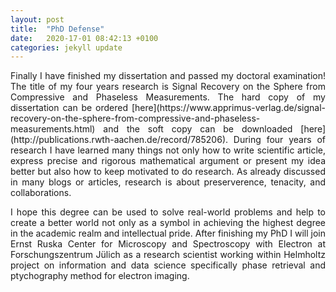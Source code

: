 ```yaml
---
layout: post
title:  "PhD Defense"
date:   2020-17-01 08:42:13 +0100 
categories: jekyll update
---
```

<div style="text-align: justify">
Finally I have finished my dissertation and passed my doctoral examination!  The title of my four years research is Signal Recovery on the Sphere from Compressive and Phaseless Measurements. The hard copy of my dissertation can be ordered [here](https://www.apprimus-verlag.de/signal-recovery-on-the-sphere-from-compressive-and-phaseless-measurements.html) and the soft copy can be downloaded [here] (http://publications.rwth-aachen.de/record/785206). During four years of research I have learned many things not only how to write scientific article, express precise and rigorous mathematical argument or present my idea better but also how to keep motivated to do research. As already discussed in many blogs or articles, research is about preserverence, tenacity, and collaborations.



I hope this degree can be used to solve real-world problems and help to create a better world not only as a symbol in achieving the highest degree in the academic realm and intellectual pride. After finishing my PhD I will join Ernst Ruska Center for Microscopy and Spectroscopy with Electron at Forschungszentrum Jülich as a research scientist working within Helmholtz project on information
and data science specifically phase retrieval and ptychography method for electron imaging.
</div>